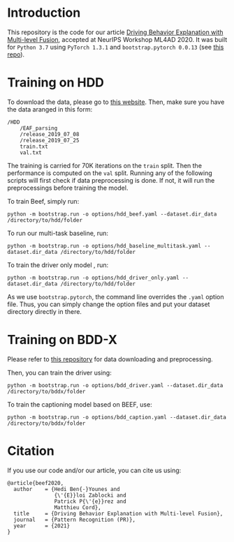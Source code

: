 # Introduction

This repository is the code for our article [Driving Behavior Explanation with Multi-level Fusion](https://arxiv.org/abs/2012.04983), accepted at NeurIPS Workshop ML4AD 2020. It was built for `Python 3.7` using `PyTorch 1.3.1` and `bootstrap.pytorch 0.0.13` (see [this repo](https://github.com/Cadene/bootstrap.pytorch)).

# Training on HDD

To download the data, please go to [this website](https://usa.honda-ri.com/HDD). Then, make sure you have the data aranged in this form:

```
/HDD
	/EAF_parsing
	/release_2019_07_08
	/release_2019_07_25
	train.txt
	val.txt
```


The training is carried for 70K iterations on the `train` split. Then the performance is computed on the `val` split. Running any of the following scripts will first check if data preprocessing is done. If not, it will run the preprocessings before training the model.

To train Beef, simply run:
```
python -m bootstrap.run -o options/hdd_beef.yaml --dataset.dir_data /directory/to/hdd/folder
```

To run our multi-task baseline, run:
```
python -m bootstrap.run -o options/hdd_baseline_multitask.yaml --dataset.dir_data /directory/to/hdd/folder
```

To train the driver only model , run:
```
python -m bootstrap.run -o options/hdd_driver_only.yaml --dataset.dir_data /directory/to/hdd/folder
```

As we use `bootstrap.pytorch`, the command line overrides the `.yaml` option file. Thus, you can simply change the option files and put your dataset directory directly in there.

# Training on BDD-X

Please refer to [this repository](https://github.com/JinkyuKimUCB/BDD-X-dataset) for data downloading and preprocessing.

Then, you can train the driver using:
```
python -m bootstrap.run -o options/bdd_driver.yaml --dataset.dir_data /directory/to/bddx/folder
```

To train the captioning model based on BEEF, use:
```
python -m bootstrap.run -o options/bdd_caption.yaml --dataset.dir_data /directory/to/bddx/folder
```

# Citation

If you use our code and/or our article, you can cite us using:

```
@article{beef2020,
  author    = {Hedi Ben{-}Younes and
               {\'{E}}loi Zablocki and
               Patrick P{\'{e}}rez and
               Matthieu Cord},
  title     = {Driving Behavior Explanation with Multi-level Fusion},
  journal   = {Pattern Recognition (PR)},
  year      = {2021}
}
```


